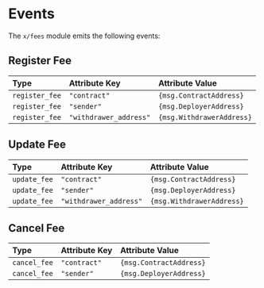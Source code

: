 <!--
order: 6
-->

# Events

The `x/fees` module emits the following events:

## Register Fee

| Type           | Attribute Key          | Attribute Value           |
| :------------- | :--------------------- | :------------------------ |
| `register_fee` | `"contract"`           | `{msg.ContractAddress}`   |
| `register_fee` | `"sender"`             | `{msg.DeployerAddress}`   |
| `register_fee` | `"withdrawer_address"` | `{msg.WithdrawerAddress}` |

## Update Fee

| Type         | Attribute Key          | Attribute Value           |
| :----------- | :--------------------- | :------------------------ |
| `update_fee` | `"contract"`           | `{msg.ContractAddress}`   |
| `update_fee` | `"sender"`             | `{msg.DeployerAddress}`   |
| `update_fee` | `"withdrawer_address"` | `{msg.WithdrawerAddress}` |

## Cancel Fee

| Type         | Attribute Key | Attribute Value         |
| :----------- | :------------ | :---------------------- |
| `cancel_fee` | `"contract"`  | `{msg.ContractAddress}` |
| `cancel_fee` | `"sender"`    | `{msg.DeployerAddress}` |
